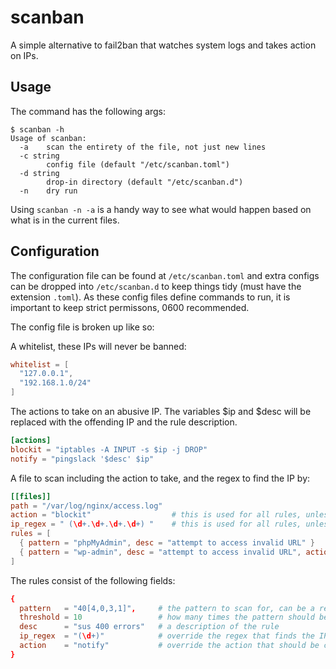 # scanban

A simple alternative to fail2ban that watches system logs and takes action on IPs.

## Usage

The command has the following args:

```
$ scanban -h
Usage of scanban:
  -a    scan the entirety of the file, not just new lines
  -c string
        config file (default "/etc/scanban.toml")
  -d string
        drop-in directory (default "/etc/scanban.d")
  -n    dry run
```

Using `scanban -n -a` is a handy way to see what would happen based on what is in the current files.

## Configuration

The configuration file can be found at `/etc/scanban.toml` and extra configs can be dropped
into `/etc/scanban.d` to keep things tidy (must have the extension `.toml`). As these config
files define commands to run, it is important to keep strict permissons, 0600 recommended.

The config file is broken up like so:

A whitelist, these IPs will never be banned:
```toml
whitelist = [
  "127.0.0.1",
  "192.168.1.0/24"
]
```

The actions to take on an abusive IP.  The variables $ip and $desc will be replaced with the offending IP and the rule description.
```toml
[actions]
blockit = "iptables -A INPUT -s $ip -j DROP"
notify = "pingslack '$desc' $ip"
```

A file to scan including the action to take, and the regex to find the IP by:
```toml
[[files]]
path = "/var/log/nginx/access.log"
action = "blockit"                  # this is used for all rules, unless overriden
ip_regex = " (\d+.\d+.\d+.\d+) "    # this is used for all rules, unless overriden
rules = [
  { pattern = "phpMyAdmin", desc = "attempt to access invalid URL" }
  { pattern = "wp-admin", desc = "attempt to access invalid URL", action = "notify" }
]
```

The rules consist of the following fields:

```toml
{
  pattern   = "40[4,0,3,1]",     # the pattern to scan for, can be a regex
  threshold = 10                 # how many times the pattern should be seen before taking action
  desc      = "sus 400 errors"   # a description of the rule
  ip_regex  = "(\d+)"            # override the regex that finds the IP address
  action    = "notify"           # override the action that should be called for this rule
}
```
